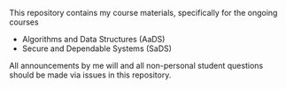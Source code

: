 This repository contains my course materials, specifically for the ongoing courses
* Algorithms and Data Structures (AaDS)
* Secure and Dependable Systems (SaDS)

All announcements by me will and all non-personal student questions should be made via issues in this repository.